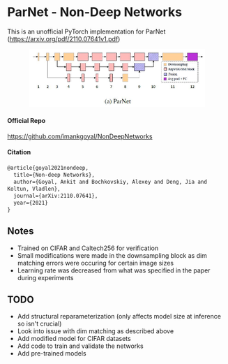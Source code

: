 # ParNet - Non-Deep Networks
This is an unofficial PyTorch implementation for ParNet (https://arxiv.org/pdf/2110.07641v1.pdf)

<p align="center">
  <img src="https://raw.githubusercontent.com/hexhowells/Neural-Network-Implementations/main/models/ParNet/img/ParNet-Architecture.jpg" width=80%>
</p>

#### Official Repo
https://github.com/imankgoyal/NonDeepNetworks

#### Citation
```
@article{goyal2021nondeep,
  title={Non-deep Networks},
  author={Goyal, Ankit and Bochkovskiy, Alexey and Deng, Jia and Koltun, Vladlen},
  journal={arXiv:2110.07641},
  year={2021}
}
```

Notes
-----
- Trained on CIFAR and Caltech256 for verification
- Small modifications were made in the downsampling block as dim matching errors were occuring for certain image sizes
- Learning rate was decreased from what was specified in the paper during experiments

TODO
-----
- Add structural reparameterization (only affects model size at inference so isn't crucial)
- Look into issue with dim matching as described above
- Add modified model for CIFAR datasets
- Add code to train and validate the networks
- Add pre-trained models
